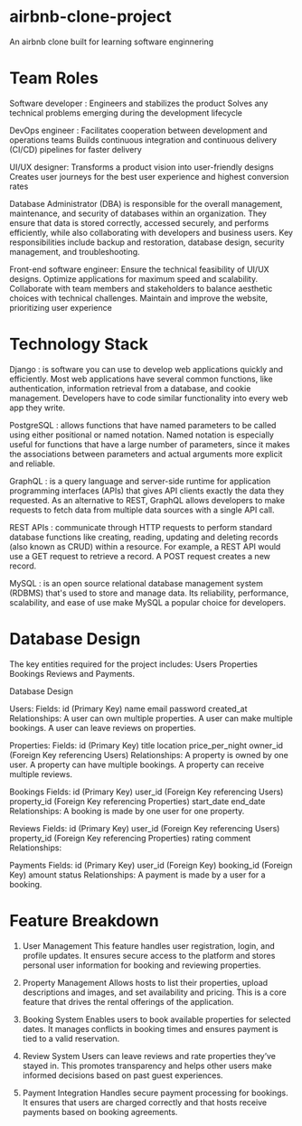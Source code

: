 # airbnb-clone-project
An airbnb clone built for learning software enginnering
# Team Roles
Software developer :
Engineers and stabilizes the product
Solves any technical problems emerging during the development lifecycle

DevOps engineer :
Facilitates cooperation between development and operations teams
Builds continuous integration and continuous delivery (CI/CD) pipelines for faster delivery

UI/UX designer:
Transforms a product vision into user-friendly designs
Creates user journeys for the best user experience and highest conversion rates

Database Administrator (DBA) 
is responsible for the overall management, maintenance, and security of databases within an organization.
They ensure that data is stored correctly, accessed securely, and performs efficiently,
while also collaborating with developers and business users. Key responsibilities include backup and restoration,
database design, security management, and troubleshooting. 

Front-end software engineer:
Ensure the technical feasibility of UI/UX designs. Optimize applications for maximum speed and scalability.
Collaborate with team members and stakeholders to balance aesthetic choices with technical challenges. 
Maintain and improve the website, prioritizing user experience

# Technology Stack
Django : is software you can use to develop web applications quickly and efficiently.
Most web applications have several common functions, like authentication, 
information retrieval from a database, and cookie management. 
Developers have to code similar functionality into every web app they write.

PostgreSQL : allows functions that have named parameters to be called using either positional or named notation.
Named notation is especially useful for functions that have a large number of parameters,
since it makes the associations between parameters and actual arguments more explicit and reliable.

GraphQL : is a query language and server-side runtime for application programming interfaces (APIs) 
that gives API clients exactly the data they requested.
As an alternative to REST, GraphQL allows developers to 
make requests to fetch data from multiple data sources with a single API call.

REST APIs : communicate through HTTP requests to perform standard database functions 
like creating, reading, updating and deleting records (also known as CRUD) within a resource. 
For example, a REST API would use a GET request to retrieve a record. 
A POST request creates a new record.

MySQL : is an open source relational database management system (RDBMS) that's used to store and manage data. 
Its reliability, performance, scalability, and ease of use make MySQL a popular choice for developers.

# Database Design
The key entities required for the project includes:
Users
Properties 
Bookings 
Reviews
and Payments.

 Database Design

Users:
Fields:
   id (Primary Key)
   name
   email
   password
   created_at
  Relationships:
   A user can own multiple properties.
   A user can make multiple bookings.
   A user can leave reviews on properties.

 Properties:
 Fields:
   id (Primary Key)
   title
   location
   price_per_night
   owner_id (Foreign Key referencing Users)
Relationships:
   A property is owned by one user.
   A property can have multiple bookings.
   A property can receive multiple reviews.
   
 Bookings
Fields:
   id (Primary Key)
   user_id (Foreign Key referencing Users)
   property_id (Foreign Key referencing Properties)
   start_date
   end_date
Relationships:
A booking is made by one user for one property.

 Reviews
Fields:
   id (Primary Key)
   user_id (Foreign Key referencing Users)
   property_id (Foreign Key referencing Properties)
   rating
   comment
   Relationships:
   
Payments
Fields:
   id (Primary Key)
   user_id (Foreign Key)
   booking_id (Foreign Key)
   amount
   status
  Relationships:
 A payment is made by a user for a booking.

 # Feature Breakdown

1. User Management
This feature handles user registration, login, and profile updates. It ensures secure access to the platform and stores personal user information for booking and reviewing properties.

2. Property Management
Allows hosts to list their properties, upload descriptions and images, and set availability and pricing. This is a core feature that drives the rental offerings of the application.

3. Booking System
Enables users to book available properties for selected dates. It manages conflicts in booking times and ensures payment is tied to a valid reservation.

4. Review System
Users can leave reviews and rate properties they’ve stayed in. This promotes transparency and helps other users make informed decisions based on past guest experiences.

5. Payment Integration
Handles secure payment processing for bookings. It ensures that users are charged correctly and that hosts receive payments based on booking agreements.
